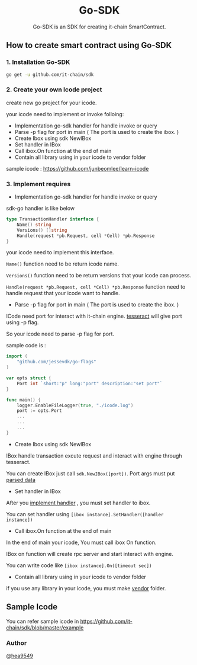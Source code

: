 # <center> Go-SDK </center>

<center> Go-SDK is an SDK for creating it-chain SmartContract. </center>

 

## How to create smart contract using Go-SDK

### 1. Installation Go-SDK

```bash
go get -u github.com/it-chain/sdk
```



### 2. Create your own Icode project

create new go project for your icode.

your icode need to implement or invoke folloing:

- Implementation go-sdk handler for handle invoke  or query
- Parse -p flag for port in main ( The port is used to create the ibox. )
- Create Ibox using sdk NewIBox
- Set handler in IBox
- Call ibox.On function at the end of main
- Contain all library using in your icode to vendor folder



sample icode : https://github.com/junbeomlee/learn-icode



### 3. Implement requires

- <a name="implementHandler"></a>Implementation go-sdk handler for handle invoke  or query

 sdk-go handler is like below

```go
type TransactionHandler interface {
	Name() string
	Versions() []string
	Handle(request *pb.Request, cell *Cell) *pb.Response
}
```

your icode need to implement this interface.

`Name()`  function need to be return icode name.

`Versions()` function need to be return versions that your icode can process.

`Handle(request *pb.Request, cell *Cell) *pb.Response` function need to handle request that your icode want to handle.



- <a name="parsePort"></a>Parse -p flag for port in main ( The port is used to create the ibox. )

ICode need port for interact with it-chain engine. [tesseract](https://github.com/it-chain/tesseract) will give port using -p flag.

So your icode need to parse -p flag for port.

sample code is :

```go
import (
	"github.com/jessevdk/go-flags"
)

var opts struct {
	Port int `short:"p" long:"port" description:"set port"`
}

func main() {
	logger.EnableFileLogger(true, "./icode.log")
    port := opts.Port
    ...
    ...
    ...
}
```



- Create Ibox using sdk NewIBox

IBox handle transaction excute request and interact with engine through tesseract.

You can create IBox just call `sdk.NewIBox([port])`. Port args must put [parsed data](#parsePort) 



- Set handler in IBox

After you [implement handler](#implementHandler) , you must set handler to ibox.

You can set handler using `[ibox instance].SetHandler([handler instance])`



- Call ibox.On function at the end of main

In the end of main your icode, You must call ibox On function.

IBox on function will create rpc server and start interact with engine.

You can write code like `[ibox instance].On([timeout sec])`



- Contain all library using in your icode to vendor folder

if you use any library in your icode, you must make [vendor](https://golang.org/s/go15vendor) folder.



## Sample Icode

You can refer sample icode in https://github.com/it-chain/sdk/blob/master/example



### Author

@[hea9549](hea9549@gmail.com)

